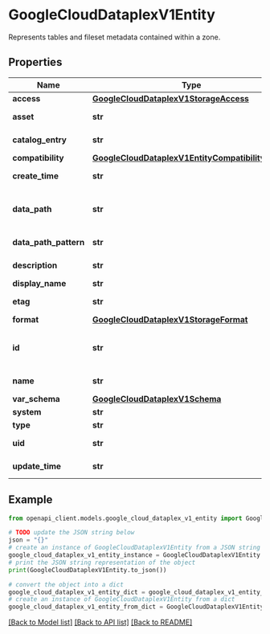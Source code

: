 # GoogleCloudDataplexV1Entity

Represents tables and fileset metadata contained within a zone.

## Properties

Name | Type | Description | Notes
------------ | ------------- | ------------- | -------------
**access** | [**GoogleCloudDataplexV1StorageAccess**](GoogleCloudDataplexV1StorageAccess.md) |  | [optional] 
**asset** | **str** | Required. Immutable. The ID of the asset associated with the storage location containing the entity data. The entity must be with in the same zone with the asset. | [optional] 
**catalog_entry** | **str** | Output only. The name of the associated Data Catalog entry. | [optional] [readonly] 
**compatibility** | [**GoogleCloudDataplexV1EntityCompatibilityStatus**](GoogleCloudDataplexV1EntityCompatibilityStatus.md) |  | [optional] 
**create_time** | **str** | Output only. The time when the entity was created. | [optional] [readonly] 
**data_path** | **str** | Required. Immutable. The storage path of the entity data. For Cloud Storage data, this is the fully-qualified path to the entity, such as gs://bucket/path/to/data. For BigQuery data, this is the name of the table resource, such as projects/project_id/datasets/dataset_id/tables/table_id. | [optional] 
**data_path_pattern** | **str** | Optional. The set of items within the data path constituting the data in the entity, represented as a glob path. Example: gs://bucket/path/to/data/**/*.csv. | [optional] 
**description** | **str** | Optional. User friendly longer description text. Must be shorter than or equal to 1024 characters. | [optional] 
**display_name** | **str** | Optional. Display name must be shorter than or equal to 256 characters. | [optional] 
**etag** | **str** | Optional. The etag associated with the entity, which can be retrieved with a GetEntity request. Required for update and delete requests. | [optional] 
**format** | [**GoogleCloudDataplexV1StorageFormat**](GoogleCloudDataplexV1StorageFormat.md) |  | [optional] 
**id** | **str** | Required. A user-provided entity ID. It is mutable, and will be used as the published table name. Specifying a new ID in an update entity request will override the existing value. The ID must contain only letters (a-z, A-Z), numbers (0-9), and underscores, and consist of 256 or fewer characters. | [optional] 
**name** | **str** | Output only. The resource name of the entity, of the form: projects/{project_number}/locations/{location_id}/lakes/{lake_id}/zones/{zone_id}/entities/{id}. | [optional] [readonly] 
**var_schema** | [**GoogleCloudDataplexV1Schema**](GoogleCloudDataplexV1Schema.md) |  | [optional] 
**system** | **str** | Required. Immutable. Identifies the storage system of the entity data. | [optional] 
**type** | **str** | Required. Immutable. The type of entity. | [optional] 
**uid** | **str** | Output only. System generated unique ID for the Entity. This ID will be different if the Entity is deleted and re-created with the same name. | [optional] [readonly] 
**update_time** | **str** | Output only. The time when the entity was last updated. | [optional] [readonly] 

## Example

```python
from openapi_client.models.google_cloud_dataplex_v1_entity import GoogleCloudDataplexV1Entity

# TODO update the JSON string below
json = "{}"
# create an instance of GoogleCloudDataplexV1Entity from a JSON string
google_cloud_dataplex_v1_entity_instance = GoogleCloudDataplexV1Entity.from_json(json)
# print the JSON string representation of the object
print(GoogleCloudDataplexV1Entity.to_json())

# convert the object into a dict
google_cloud_dataplex_v1_entity_dict = google_cloud_dataplex_v1_entity_instance.to_dict()
# create an instance of GoogleCloudDataplexV1Entity from a dict
google_cloud_dataplex_v1_entity_from_dict = GoogleCloudDataplexV1Entity.from_dict(google_cloud_dataplex_v1_entity_dict)
```
[[Back to Model list]](../README.md#documentation-for-models) [[Back to API list]](../README.md#documentation-for-api-endpoints) [[Back to README]](../README.md)


